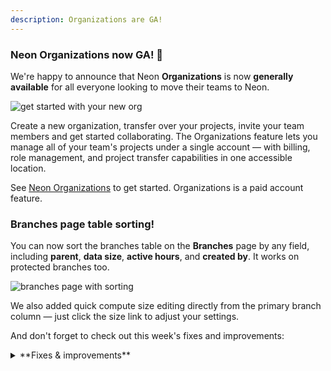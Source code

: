 ```yaml
---
description: Organizations are GA!
---
```


### Neon Organizations now GA! 🎉

We're happy to announce that Neon **Organizations** is now **generally available** for all everyone looking to move their teams to Neon.

![get started with your new org](/docs/manage/org_projects.png)

Create a new organization, transfer over your projects, invite your team members and get started collaborating. The Organizations feature lets you manage all of your team's projects under a single account — with billing, role management, and project transfer capabilities in one accessible location.

See [Neon Organizations](/docs/manage/organizations) to get started. Organizations is a paid account feature.

### Branches page table sorting!

You can now sort the branches table on the **Branches** page by any field, including **parent**, **data size**, **active hours**, and **created by**. It works on protected branches too.

![branches page with sorting](/docs/relnotes/branches_sorting.png)

We also added quick compute size editing directly from the primary branch column — just click the size link to adjust your settings.

And don't forget to check out this week's fixes and improvements:

<details>

<summary>**Fixes & improvements**</summary>

- We've added .NET to the list of supported connection strings for various languages and frameworks in the Dashboard. You can now find connection details for .NET in both the connection widget and the Quickstart.
  
  For more information on connecting to Neon with .NET, see [Connect a .NET (C#) application to Neon](/docs/guides/dotnet-npgsql).

- We've modified our autoscaling range slider to better handle larger compute sizes and added a constraint: your maximum range can be no more than 8x your minimum.

<div style={{ display: 'flex', justifyContent: 'center'}}>
  <img src="/docs/relnotes/autoscaling_ratio.png" alt="autoscaling slider showing ratio limit of 8x min" style={{ width: '60%', maxWidth: '600px', height: 'auto' }} />
</div>

- We've added a **Monitor** button to each listed endpoint on your Branch details page. Click the button to open the **Monitoring** page, displaying metrics for this endpoint.

  ![monitor button on endpoint item](/docs/relnotes/monitor_button_endpoint_item.png)

- **Vercel-managed organizations updates**

  We've updated the Neon Console interface to better handle Vercel-managed projects:

  - Project compute settings can only be modified through Vercel
  - Deleting the read-write compute on the root branch is not available for Vercel-managed projects

- **Fixes**

  - Improved validation of API key names:added length limits to the API specification and improved whitespace handling in the UI.
  - The Create Organization modal now correctly displays your Personal account plan when creating a new organization. Previously, it sometimes showed the plan from an existing organization instead.
  - When transferring a project to an organization, collaborators who are organization members are automatically removed from the project's collaborator list, as they already have access through their organization membership
  - Fixed billing page display issues with project limits and usage tracking during plan changes. Previously, some organizations saw incorrect counts and misaligned indicators.
  - Added length validation for Organizationmember email addresses to prevent submission of invalid values.

- **Vercel Integration updates**

  We've updated the Neon Console to better handle projects in the Vercel integration:

  - Project compute settings can only be modified through Vercel
  - Deleting the read-write compute on the root branch is not available for Vercel projects

</details>


